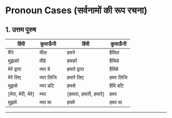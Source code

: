 # Pronoun Cases (सर्वनामों की रूप रचना)

## 1. उत्तम पुरुष
हिंदी | कुमाऊँनी | | हिंदी | कुमाऊँनी
--- | --- | --- | --- | ---
मैंने | मील | | हमने | हैमिल
मुझको | मीहे | | हमको | हैमिथे
मेरे द्वारा | म्यर बे | | हमारे द्वारा | हैमिबे
मेरे लिए | म्यर लिजि | | हमारे लिए | हमर लिजि
मुझसे | म्यर बटि | | हमसे | हैमि बटि
[मेरा, मेरी, मेरे] | म्यर | | [हमारा, हमारी, हमारे] | हमर
मुझमें | म्यर मा | | हममें | हमर मा

---

